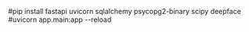 #pip install fastapi uvicorn sqlalchemy psycopg2-binary scipy deepface
#uvicorn app.main:app --reload
